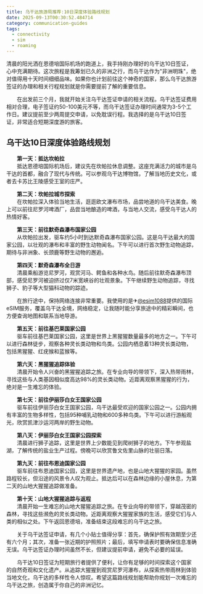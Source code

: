 ```yaml
---
title: 乌干达旅游局推荐:10日深度体验路线规划
date: 2025-09-13T00:30:52.484714
category: communication-guides
tags:
  - connectivity
  - sim
  - roaming
---
```


清晨的阳光洒在恩德培国际机场的跑道上，我手持刚办理好的乌干达10日签证，心中充满期待。这次旅程是我筹划已久的非洲之行，而乌干达作为"非洲明珠"，绝对值得用十天时间细细品味。如果你也计划前往这个神奇的国家，那么乌干达旅游签证的办理和相关行程规划就是你需要提前了解的重要信息。

　　在出发前三个月，我就开始关注乌干达签证申请的相关流程。乌干达签证费用相对合理，电子签证约50-100美元不等，而乌干达签证办理时间通常为3-5个工作日。建议提前至少两周提交申请，以免耽误行程。我选择的是乌干达10日签证，非常适合短期深度游的旅客。

## 乌干达10日深度体验路线规划

　　**第一天：抵达坎帕拉**  
　　抵达恩德培国际机场后，建议先在坎帕拉休息调整。这座充满活力的城市是乌干达的首都，融合了现代与传统。可以参观乌干达博物馆，了解当地历史文化，或者去卡苏比王陵感受王室的庄严。

　　**第二天：坎帕拉城市探索**  
　　在坎帕拉深入体验当地生活，逛逛欧文瀑布市场，品尝地道的乌干达美食。晚上可以前往尼罗河啤酒厂，品尝当地酿造的啤酒，与当地人交流，感受乌干达人的热情好客。

　　**第三天：前往默奇森瀑布国家公园**  
　　从坎帕拉出发，驱车约5小时到达默奇森瀑布国家公园。这是乌干达最大的国家公园，以壮观的瀑布和丰富的野生动物闻名。下午可以进行首次野生动物追踪，期待与非洲象、长颈鹿等野生动物的邂逅。

　　**第四天：默奇森瀑布全日游**  
　　清晨乘船游览尼罗河，观赏河马、鳄鱼和各种水鸟。随后前往默奇森瀑布顶部，感受尼罗河被迫挤过仅7米宽峡谷的壮观景象。下午继续野生动物追踪，寻找狮子、豹子等大型猫科动物的踪迹。

　　在旅行途中，保持网络连接非常重要。我使用的是✈[@esim1088](https://t.me/s/esim1088)提供的国际eSIM服务，覆盖乌干达全境，网络稳定，让我随时能分享旅途中的精彩瞬间，也方便查询地图和联系当地导游。

　　**第五天：前往基巴莱国家公园**  
　　驱车前往基巴莱国家公园，这里是世界上黑猩猩数量最多的地方之一。下午可以进行森林徒步，观察各种灵长类动物和鸟类。公园内栖息着13种灵长类动物，包括黑猩猩、红疣猴和蓝猴等。

　　**第六天：黑猩猩追踪体验**  
　　清晨开始令人兴奋的黑猩猩追踪之旅。在专业向导的带领下，深入热带雨林，寻找这些与人类基因相似度高达98%的灵长类动物。近距离观察黑猩猩的行为，绝对是一生难忘的体验。

　　**第七天：前往伊丽莎白女王国家公园**  
　　驱车前往伊丽莎白女王国家公园，乌干达最受欢迎的国家公园之一。公园内拥有丰富的生物多样性，包括95种哺乳动物和600多种鸟类。下午可以进行游船观光，欣赏凯津沙运河两岸的野生动物。

　　**第八天：伊丽莎白女王国家公园探索**  
　　清晨进行狮子追踪，这里是世界上少数能见到爬树狮子的地方。下午参观盐湖，了解传统的盐业生产过程。傍晚可以欣赏鲁文佐里山脉的壮丽日落。

　　**第九天：前往布恩迪国家公园**  
　　驱车前往布恩迪国家公园，这里是世界遗产地，也是山地大猩猩的家园。虽然路程较长，但沿途的风景令人叹为观止。抵达后可以在森林边缘的小屋休息，为第二天的山地大猩猩追踪做准备。

　　**第十天：山地大猩猩追踪与返程**  
　　清晨开始一生难忘的山地大猩猩追踪之旅。在专业向导的带领下，穿越茂密的森林，寻找这些濒危的灵长类动物。近距离观察大猩猩家族的生活，感受它们与人类的相似之处。下午返回恩德培，准备结束这段难忘的乌干达之旅。

　　关于乌干达签证申请，有几个小贴士值得分享：首先，确保护照有效期至少还有六个月；其次，准备一张近期的护照照片；最后，填写申请表时要确保信息准确无误。乌干达签证办理时间虽然不长，但建议提前申请，避免不必要的延误。

　　乌干达10日签证为短期旅行者提供了便利，让你有足够的时间探索这个国家的自然奇观和文化遗产。从追踪大猩猩到观赏尼罗河瀑布，从探索热带雨林到体验当地文化，乌干达的多样性令人惊叹。希望这篇路线规划能帮助你规划一次难忘的乌干达之旅，创造属于你自己的非洲记忆。
